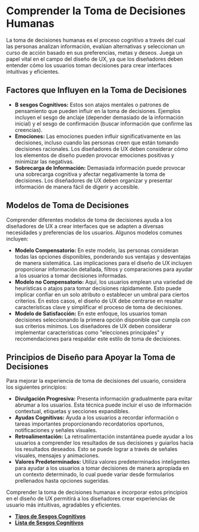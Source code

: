 # Comprender la Toma de Decisiones Humanas

La toma de decisiones humanas es el proceso cognitivo a través del cual las personas analizan información, evalúan alternativas y seleccionan un curso de acción basado en sus preferencias, metas y deseos. Juega un papel vital en el campo del diseño de UX, ya que los diseñadores deben entender cómo los usuarios toman decisiones para crear interfaces intuitivas y eficientes.

## Factores que Influyen en la Toma de Decisiones

- **B sesgos Cognitivos:** Estos son atajos mentales o patrones de pensamiento que pueden influir en la toma de decisiones. Ejemplos incluyen el sesgo de anclaje (depender demasiado de la información inicial) y el sesgo de confirmación (buscar información que confirme las creencias).
- **Emociones:** Las emociones pueden influir significativamente en las decisiones, incluso cuando las personas creen que están tomando decisiones racionales. Los diseñadores de UX deben considerar cómo los elementos de diseño pueden provocar emociones positivas y minimizar las negativas.
- **Sobrecarga de Información:** Demasiada información puede provocar una sobrecarga cognitiva y afectar negativamente la toma de decisiones. Los diseñadores de UX deben organizar y presentar información de manera fácil de digerir y accesible.

## Modelos de Toma de Decisiones

Comprender diferentes modelos de toma de decisiones ayuda a los diseñadores de UX a crear interfaces que se adapten a diversas necesidades y preferencias de los usuarios. Algunos modelos comunes incluyen:

- **Modelo Compensatorio:** En este modelo, las personas consideran todas las opciones disponibles, ponderando sus ventajas y desventajas de manera sistemática. Las implicaciones para el diseño de UX incluyen proporcionar información detallada, filtros y comparaciones para ayudar a los usuarios a tomar decisiones informadas.
- **Modelo no Compensatorio:** Aquí, los usuarios emplean una variedad de heurísticas o atajos para tomar decisiones rápidamente. Esto puede implicar confiar en un solo atributo o establecer un umbral para ciertos criterios. En estos casos, el diseño de UX debe centrarse en resaltar características clave y simplificar el proceso de toma de decisiones.
- **Modelo de Satisfacción:** En este enfoque, los usuarios toman decisiones seleccionando la primera opción disponible que cumpla con sus criterios mínimos. Los diseñadores de UX deben considerar implementar características como "elecciones principales" y recomendaciones para respaldar este estilo de toma de decisiones.

## Principios de Diseño para Apoyar la Toma de Decisiones

Para mejorar la experiencia de toma de decisiones del usuario, considera los siguientes principios:

- **Divulgación Progresiva:** Presenta información gradualmente para evitar abrumar a los usuarios. Esta técnica puede incluir el uso de información contextual, etiquetas y secciones expandibles.
- **Ayudas Cognitivas:** Ayuda a los usuarios a recordar información o tareas importantes proporcionando recordatorios oportunos, notificaciones y señales visuales.
- **Retroalimentación:** La retroalimentación instantánea puede ayudar a los usuarios a comprender los resultados de sus decisiones y guiarlos hacia los resultados deseados. Esto se puede lograr a través de señales visuales, mensajes y animaciones.
- **Valores Predeterminados:** Utiliza valores predeterminados inteligentes para ayudar a los usuarios a tomar decisiones de manera apropiada en un contexto determinado, lo cual puede variar desde formularios prellenados hasta opciones sugeridas.

Comprender la toma de decisiones humanas e incorporar estos principios en el diseño de UX permitirá a los diseñadores crear experiencias de usuario más intuitivas, agradables y eficientes.

- **[Tipos de Sesgos Cognitivos](https://www.youtube.com/watch?v=wewgbir_riw)**
- **[Lista de Sesgos Cognitivos](https://thedecisionlab.com/biases)**
